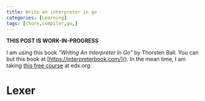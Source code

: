 ```yaml
---
title: Write an interpreter in go
categories: [Learning]
tags: [chore,compiler,go,]
---
```


**THIS POST IS WORK-IN-PROGRESS**

I am using this book *"Writing An Interpreter In Go"* by Thorsten Ball. You can but this book at [https://interpreterbook.com/](). In the mean time, I am taking [this free course](https://learning.edx.org/course/course-v1:StanfordOnline+SOE.YCSCS1+3T2020/home) at edx.org.

# Lexer

